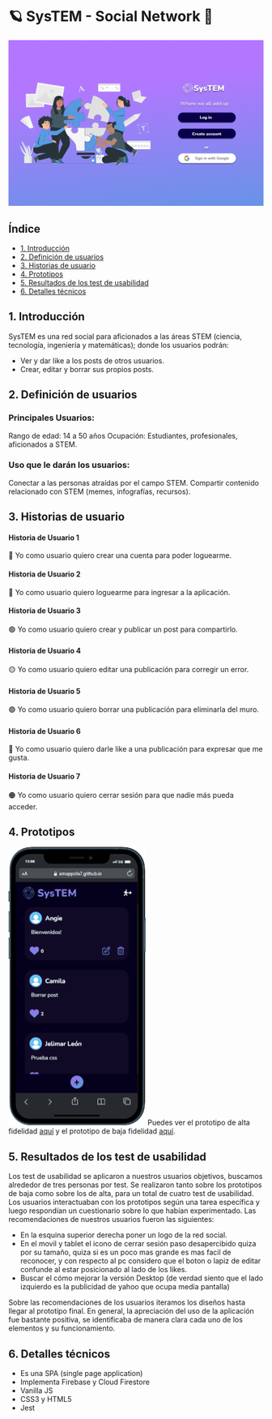 # 🪐 **SysTEM - Social Network** 🧪
![SysTEM](./thumbnail.png)
## **Índice**

* [1. Introducción](#1-introducción)
 * [2. Definición de usuarios](#2-definición-de-usuarios)
* [3. Historias de usuario](#3-historias-de-usuario)
* [4. Prototipos](#4-prototipos)
* [5. Resultados de los test de usabilidad](#5-resultados-de-los-test-de-usabilidad)
* [6. Detalles técnicos](#6-Detalles-técnicos)


## **1. Introducción**
SysTEM es una red social para aficionados a las áreas STEM (ciencia, tecnología, ingeniería y matemáticas); donde los usuarios podrán:
* Ver y dar like a los posts de otros usuarios.
* Crear, editar y borrar sus propios posts.

## **2. Definición de usuarios**
### Principales Usuarios:
Rango de edad: 14 a 50 años
Ocupación: Estudiantes, profesionales, aficionados a STEM.

### Uso que le darán los usuarios:
Conectar a las personas atraídas por el campo STEM.
Compartir contenido relacionado con STEM (memes, infografías, recursos).

## **3. Historias de usuario**

#### Historia de Usuario 1 
🔴 Yo como usuario quiero crear una cuenta para poder loguearme.
#### Historia de Usuario 2
🔵 Yo como usuario quiero loguearme para ingresar a la aplicación.
#### Historia de Usuario 3
🟢 Yo como usuario quiero crear y publicar un post para compartirlo.
#### Historia de Usuario 4
🟡 Yo como usuario quiero editar una publicación para corregir un error.
#### Historia de Usuario 5
🟣 Yo como usuario quiero borrar una publicación para eliminarla del muro.
#### Historia de Usuario 6
🔘 Yo como usuario quiero darle like a una publicación para expresar que me gusta.
#### Historia de Usuario 7
🟠 Yo como usuario quiero cerrar sesión para que nadie más pueda acceder.

## **4. Prototipos**
![prototipo](./mobile.gif)
Puedes ver el prototipo de alta fidelidad [aquí](https://www.figma.com/file/Q12DjjRbnFTJiNU7yWEPSA/Social-Network-Laboratoria-%7C-Alta-Fidelidad?node-id=22%3A3) y el prototipo de baja fidelidad [aquí](https://www.figma.com/file/uzortbvWjDu0gNxW5rjYhg/Social-Network-Laboratoria-%7C-Baja-Fidelidad?node-id=33%3A138).
## **5. Resultados de los test de usabilidad**
Los test de usabilidad se aplicaron a nuestros usuarios objetivos, buscamos alrededor de tres personas por test. Se realizaron tanto sobre los prototipos de baja como sobre los de alta, para un total de cuatro test de usabilidad.
Los usuarios interactuaban con los prototipos según una tarea específica y luego respondían un cuestionario sobre lo que habían experimentado. 
Las recomendaciones de nuestros usuarios fueron las siguientes:
* En la esquina superior derecha poner un logo de la red social.
* En el movil y tablet el icono de cerrar sesión paso desapercibido quiza por su tamaño, quiza si es un poco mas grande es mas facil de reconocer, y con respecto al pc considero que el boton o lapiz de editar confunde al estar posicionado al lado de los likes.
* Buscar el cómo mejorar la versión Desktop (de verdad siento que el lado izquierdo es la publicidad de yahoo que ocupa media pantalla)

Sobre las recomendaciones de los usuarios iteramos los diseños hasta llegar al prototipo final. En general, la apreciación del uso de la aplicación fue bastante positiva, se identificaba de manera clara cada uno de los elementos y su funcionamiento. 
## **6. Detalles técnicos**
* Es una SPA (single page application)
* Implementa Firebase y Cloud Firestore
* Vanilla JS
* CSS3 y HTML5
* Jest





